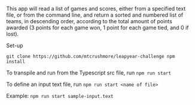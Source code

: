 This app will read a list of games and scores, either from a specified text file, or from the command line, and return a sorted and numbered list of teams, in descending order, according to the total amount of points awarded (3 points for each game won, 1 point for each game tied, and 0 if lost).

Set-up

`
	git clone https://github.com/mtcrushmore/leapyear-challenge
	npm install
`

To transpile and run from the Typescript src file, run
`
	npm run start
`

To define an input text file, run
`
	npm run start <name of file>
`

Example:
`
	npm run start sample-input.text
`